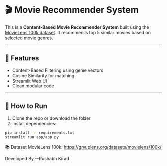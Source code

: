 # 🎬 Movie Recommender System

This is a **Content-Based Movie Recommender System** built using the [MovieLens 100k dataset](https://grouplens.org/datasets/movielens/100k/). It recommends top 5 similar movies based on selected movie genres.

---

## 🔧 Features

- Content-Based Filtering using genre vectors
- Cosine Similarity for matching
- Streamlit Web UI
- Clean modular code

---

## 🚀 How to Run

1. Clone the repo or download the folder  
2. Install dependencies:

```bash
pip install -r requirements.txt
streamlit run app/app.py
```
📚 Dataset
MovieLens 100k: https://grouplens.org/datasets/movielens/100k/

Developed By
--Rushabh Kirad
